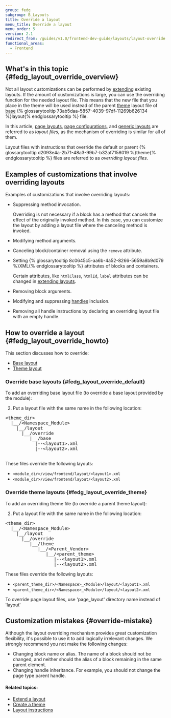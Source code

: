 ```yaml
---
group: fedg
subgroup: B_Layouts
title: Override a layout
menu_title: Override a layout
menu_order: 5
version: 2.1
redirect_from: /guides/v1.0/frontend-dev-guide/layouts/layout-override.html
functional_areas:
  - Frontend
---
```


## What's in this topic {#fedg_layout_override_overview}

Not all layout customizations can be performed by <a href="{{ page.baseurl }}/frontend-dev-guide/layouts/layout-extend.html" target="_blank">extending</a> existing layouts. If the amount of customizations is large, you can use the overriding function for the needed layout file. This means that the new file that you place in the theme will be used instead of the parent <a href="{{ page.baseurl }}/frontend-dev-guide/layouts/layout-overview.html#layout-loc" target="_blank">theme</a> layout file of <a href="{{ page.baseurl }}/frontend-dev-guide/layouts/layout-overview.html#layout-loc" target="_blank">base</a> {% glossarytooltip 73ab5daa-5857-4039-97df-11269b626134 %}layout{% endglossarytooltip %} file.

In this article, <a href="{{ page.baseurl }}/frontend-dev-guide/layouts/layout-types.html#layout-types-page" target="_blank">page layouts</a>, <a href="{{ page.baseurl }}/frontend-dev-guide/layouts/layout-types.html#layout-types-conf" target="_blank">page configurations</a>, and <a href="{{ page.baseurl }}/frontend-dev-guide/layouts/layout-types.html#layout-types-gen" target="_blank">generic layouts</a> are referred to as *layout files*, as the mechanism of overriding is similar for all of them.


Layout files with instructions that override the default or parent {% glossarytooltip d2093e4a-2b71-48a3-99b7-b32af7158019 %}theme{% endglossarytooltip %} files are referred to as *overriding layout files*.

## Examples of customizations that involve overriding layouts

Examples of customizations that involve overriding layouts:

*	Suppressing method invocation.

	<div class="bs-callout bs-callout-info" id="info">
		<p>Overriding is not necessary if a block has a method that cancels the effect of the originally invoked method. In this case, you can customize the layout by adding a layout file where the canceling method is invoked.</p>
	</div>

*	Modifying method arguments.
*	Canceling block/container removal using the `remove` attribute.
*	Setting {% glossarytooltip 8c0645c5-aa6b-4a52-8266-5659a8b9d079 %}XML{% endglossarytooltip %} attributes of blocks and containers.

	<div class="bs-callout bs-callout-info" id="info">
		<p>Certain attributes, like <code>htmlClass</code>, <code>htmlId</code>, <code>label</code> attributes can be changed in <a href="{{ page.baseurl }}/frontend-dev-guide/layouts/layout-extend.html" target="_blank">extending layouts</a>.</p>
	</div>
*	Removing block arguments.
*	Modifying and suppressing <a href="{{ page.baseurl }}/frontend-dev-guide/layouts/layout-overview.html#handle" target="_blank">handles</a> inclusion.
*	Removing all handle instructions by declaring an overriding layout file with an empty handle.

## How to override a layout {#fedg_layout_override_howto}

This section discusses how to override:

*	<a href="{{ page.baseurl }}/frontend-dev-guide/layouts/layout-overview.html#layout-loc" target="_blank">Base layout</a>
*	<a href="{{ page.baseurl }}/frontend-dev-guide/layouts/layout-overview.html#layout-loc" target="_blank">Theme layout</a>

### Override base layouts {#fedg_layout_override_default}

To add an overriding base layout file (to override a base layout provided by the module):


2.	Put a layout file with the same name in the following location:

<pre>
&lt;theme_dir&gt;
&nbsp;&nbsp;|__/&lt;Namespace_Module&gt;
&nbsp;&nbsp;&nbsp;&nbsp;|__/layout
&nbsp;&nbsp;&nbsp;&nbsp;&nbsp;&nbsp;|__/override
&nbsp;&nbsp;&nbsp;&nbsp;&nbsp;&nbsp;&nbsp;&nbsp;&nbsp;|__/base
&nbsp;&nbsp;&nbsp;&nbsp;&nbsp;&nbsp;&nbsp;&nbsp;&nbsp;&nbsp;&nbsp;|--&lt;layout1&gt;.xml
&nbsp;&nbsp;&nbsp;&nbsp;&nbsp;&nbsp;&nbsp;&nbsp;&nbsp;&nbsp;&nbsp;|--&lt;layout2&gt;.xml

</pre>

These files override the following layouts:

<ul>
<li><code>&lt;module_dir&gt;/view/frontend/layout/&lt;layout1&gt;.xml</code></li>
<li><code>&lt;module_dir&gt;/view/frontend/layout/&lt;layout2&gt;.xml</code></li>
</ul>

### Override theme layouts {#fedg_layout_override_theme}

To add an overriding theme file (to override a parent theme layout):

2.	Put a layout file with the same name in the following location:

<pre>
&lt;theme_dir&gt;
&nbsp;&nbsp;|__/&lt;Namespace_Module&gt;
&nbsp;&nbsp;&nbsp;&nbsp;|__/layout
&nbsp;&nbsp;&nbsp;&nbsp;&nbsp;&nbsp;|__/override
&nbsp;&nbsp;&nbsp;&nbsp;&nbsp;&nbsp;&nbsp;&nbsp;&nbsp;|__/theme
&nbsp;&nbsp;&nbsp;&nbsp;&nbsp;&nbsp;&nbsp;&nbsp;&nbsp;&nbsp;&nbsp;&nbsp;|__/&lt;Parent_Vendor&gt;
&nbsp;&nbsp;&nbsp;&nbsp;&nbsp;&nbsp;&nbsp;&nbsp;&nbsp;&nbsp;&nbsp;&nbsp;&nbsp;&nbsp;&nbsp;|__/&lt;parent_theme&gt;
&nbsp;&nbsp;&nbsp;&nbsp;&nbsp;&nbsp;&nbsp;&nbsp;&nbsp;&nbsp;&nbsp;&nbsp;&nbsp;&nbsp;&nbsp;&nbsp;&nbsp;&nbsp;|--&lt;layout1&gt;.xml
&nbsp;&nbsp;&nbsp;&nbsp;&nbsp;&nbsp;&nbsp;&nbsp;&nbsp;&nbsp;&nbsp;&nbsp;&nbsp;&nbsp;&nbsp;&nbsp;&nbsp;&nbsp;|--&lt;layout2&gt;.xml
</pre>

These files override the following layouts:

<ul>
<li><code>&lt;parent_theme_dir&gt;/&lt;Namespace&gt;_&lt;Module&gt;/layout/&lt;layout1&gt;.xml</code></li>
<li><code>&lt;parent_theme_dir&gt;/&lt;Namespace&gt;_&lt;Module&gt;/layout/&lt;layout2&gt;.xml</code></li>
</ul>

<div class="bs-callout bs-callout-info" id="info">
<span class="glyphicon-class">
  <p>To override page layout files, use 'page_layout' directory name instead of 'layout'</p></span>
</div>

## Customization mistakes {#override-mistake}

Although the layout overriding mechanism provides great customization flexibility, it's possible to use it to add logically irrelevant changes. We strongly recommend you not make the following changes:

*	Changing block name or alias. The name of a block should not be changed, and neither should the alias of a block remaining in the same parent element.
*	Changing handle inheritance. For example, you should not change the page type parent handle.

#### Related topics:

*	<a href="{{ page.baseurl }}/frontend-dev-guide/layouts/layout-extend.html" target="_blank">Extend a layout</a>
*	<a href="{{ page.baseurl }}/frontend-dev-guide/themes/theme-create.html" target="_blank">Create a theme</a>
*	<a href="{{ page.baseurl }}/frontend-dev-guide/layouts/xml-instructions.html" target="_blank">Layout instructions</a>
